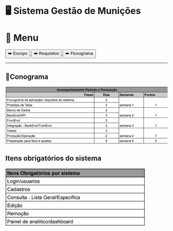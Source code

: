 # 🖥️ Sistema Gestão de Munições

# 📕 Menu
<a href="./src/pages/escopo.md">
    <button>➡️ Escopo</button>
</a>
<a href="./src/pages/requisitos.md">
    <button>➡️ Requisitos</button>
</a>
<a href="./src/pages/fluxograma.md">
    <button>➡️ Fluxograma</button>
</a>
<hr>

## 📅Conograma
<img src="./src/img/conograma.jpeg">

## Itens obrigatórios do sistema
<img src="./src/img/itens.jpeg">